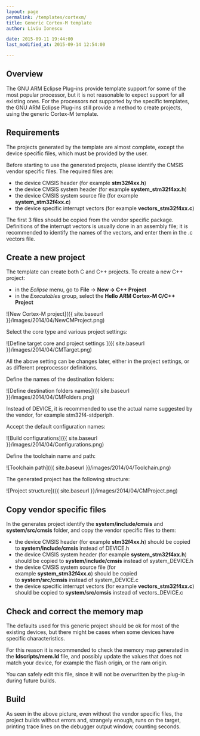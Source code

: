 ```yaml
---
layout: page
permalink: /templates/cortexm/
title: Generic Cortex-M template
author: Liviu Ionescu

date: 2015-09-11 19:44:00
last_modified_at: 2015-09-14 12:54:00

---
```


## Overview

The GNU ARM Eclipse Plug-ins provide template support for some of the most popular processor, but it is not reasonable to expect support for all existing ones. For the processors not supported by the specific templates, the GNU ARM Eclipse Plug-ins still provide a method to create projects, using the generic Cortex-M template.

## Requirements

The projects generated by the template are almost complete, except the device specific files, which must be provided by the user.

Before starting to use the generated projects, please identify the CMSIS vendor specific files. The required files are:

* the device CMSIS header (for example **stm32f4xx.h**)
* the device CMSIS system header (for example **system_stm32f4xx.h**)
* the device CMSIS system source file (for example **system_stm32f4xx.c**)
* the device specific interrupt vectors (for example **vectors_stm32f4xx.c**)

The first 3 files should be copied from the vendor specific package. Definitions of the interrupt vectors is usually done in an assembly file; it is recommended to identify the names of the vectors, and enter them in the .c vectors file.

## Create a new project

The template can create both C and C++ projects. To create a new C++ project:

* in the *Eclipse* menu, go to **File** → **New → C++ Project**
* in the *Executables* group, select the **Hello ARM Cortex-M C/C++ Project**

![New Cortex-M project]({{ site.baseurl }}/images/2014/04/NewCMProject.png)


Select the core type and various project settings:

![Define target core and project settings ]({{ site.baseurl }}/images/2014/04/CMTarget.png)


All the above setting can be changes later, either in the project settings, or as different preprocessor definitions.

Define the names of the destination folders:

![Define destination folders names]({{ site.baseurl }}/images/2014/04/CMFolders.png)

Instead of DEVICE, it is recommended to use the actual name suggested by the vendor, for example stm32f4-stdperiph.

Accept the default configuration names:

![Build configurations]({{ site.baseurl }}/images/2014/04/Configurations.png)

Define the toolchain name and path:

![Toolchain path]({{ site.baseurl }}/images/2014/04/Toolchain.png)

The generated project has the following structure:

![Project structure]({{ site.baseurl }}/images/2014/04/CMProject.png)

## Copy vendor specific files

In the generates project identify the **system/include/cmsis** and **system/src/cmsis** folder, and copy the vendor specific files to them:

* the device CMSIS header (for example **stm32f4xx.h**) should be copied to **system/include/cmsis** instead of DEVICE.h
* the device CMSIS system header (for example **system_stm32f4xx.h**) should be copied to **system/include/cmsis** instead of system_DEVICE.h
* the device CMSIS system source file (for example **system_stm32f4xx.c**) should be copied to **system/src/cmsis** instead of system_DEVICE.c
* the device specific interrupt vectors (for example **vectors_stm32f4xx.c**) should be copied to **system/src/cmsis** instead of vectors_DEVICE.c

## Check and correct the memory map

The defaults used for this generic project should be ok for most of the existing devices, but there might be cases when some devices have specific characteristics.

For this reason it is recommended to check the memory map generated in the **ldscripts/mem.ld** file, and possibly update the values that does not match your device, for example the flash origin, or the ram origin.

You can safely edit this file, since it will not be overwritten by the plug-in during future builds.

## Build

As seen in the above picture, even without the vendor specific files, the project builds without errors and, strangely enough, runs on the target, printing trace lines on the debugger output window, counting seconds.
